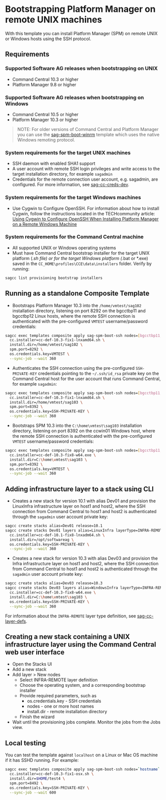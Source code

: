 <!--
 Copyright (c) 2011-2019 Software AG, Darmstadt, Germany and/or Software AG USA Inc., Reston, VA, USA, and/or its subsidiaries and/or its affiliates and/or their licensors.

 SPDX-License-Identifier: Apache-2.0

   Licensed under the Apache License, Version 2.0 (the "License");
   you may not use this file except in compliance with the License.
   You may obtain a copy of the License at

       http://www.apache.org/licenses/LICENSE-2.0

   Unless required by applicable law or agreed to in writing, software
   distributed under the License is distributed on an "AS IS" BASIS,
   WITHOUT WARRANTIES OR CONDITIONS OF ANY KIND, either express or implied.
   See the License for the specific language governing permissions and
   limitations under the License.
-->

# Bootstrapping Platform Manager on remote UNIX machines

With this template you can install Platform Manager (SPM) on remote UNIX or Windows hosts using the SSH protocol.

## Requirements

### Supported Software AG releases when bootstrapping on UNIX

* Command Central 10.3 or higher
* Platform Manager 9.8 or higher

### Supported Software AG releases when bootstrapping on Windows

* Command Central 10.5 or higher
* Platform Manager 10.3 or higher

> NOTE: For older versions of Command Central and Platform Manager you can use the [sag-spm-boot-winrm](../sag-spm-boot-winrm/README.md) template which uses the native Windows remoting protocol.

### System requirements for the target UNIX machines

* SSH daemon with enabled SHA1 support
* A user account with remote SSH login privileges and write access to the target installation directory, for example `sagadmin`
* Credentials for the remote connection user account, e.g. sagadmin, are configured. For more information, see [sag-cc-creds-dev](../sag-cc-creds-dev/README.md).

### System requirements for the target Windows machines
 * Use Cygwin to Configure OpenSSH. For information	about how to install Cygwin, follow the instructions located in the TECHcommunity article: [Using Cygwin to Configure OpenSSH When Installing Platform Manager on a Remote Windows Machine](http://techcommunity.softwareag.com/pwiki/-/wiki/Main/Using%20Cygwin%20to%20Configure%20OpenSSH%20When%20Installing%20Platform%20Manager%20on%20a%20Remote%20Windows%20Machine)

### System requirements for the Command Central machine

* All supported UNIX or Windows operating systems
* Must have Command Central bootstrap installer for the target UNIX platform (*.sh file) or for the target Windows platform (*.bat or *.exe) saved in the `CC_HOME\profiles\CCE\data\installers` folder. Verify by running:

```bash
sagcc list provisioning bootstrap installers
```

## Running as a standalone Composite Template

* Bootstraps Platform Manager 10.3 into the `/home/vmtest/sag102` installation directory, listening on port 8292 on
the bgcctbp11 and bgcctbp12 Linux hosts, where the remote SSH connection is authenticated with the pre-configured
`VMTEST` username/password credentials:

```bash
sagcc exec templates composite apply sag-spm-boot-ssh nodes=[bgcctbp11,bgcctbp12] \
  cc.installer=cc-def-10.3-fix1-lnxamd64.sh \
  install.dir=/home/vmtest/sag102 \
  spm.port=8292 \
  os.credentials.key=VMTEST \
  --sync-job --wait 360
```

* Authenticates the SSH connection using the pre-configured `SSH-PRIVATE-KEY` credentials pointing
to the `~/.ssh/id_rsa` private key on the Command Central host for the user account that runs Command Central, for example `sagadmin`:

```bash
sagcc exec templates composite apply sag-spm-boot-ssh nodes=[bgcctbp11,bgcctbp12] \
  cc.installer=cc-def-10.3-fix1-lnxamd64.sh \
  install.dir=/home/vmtest/sag103 \
  spm.port=8392 \
  os.credentials.key=SSH-PRIVATE-KEY \
  --sync-job --wait 360
```

* Bootstraps SPM 10.3 into the `C:\home\vmtest\sag103` installation directory, listening on port 8392 on
the ccwin01 Windows host, where the remote SSH connection is authenticated with the pre-configured
`VMTEST` username/password credentials:

```bash
sagcc exec templates composite apply sag-spm-boot-ssh nodes=[bgcctbp11,bgcctbp12] \
  cc.installer=cc-def-10.3-fix8-w64.exe \
  install.dir=C:\home\vmtest\sag103 \
  spm.port=8392 \
  os.credentials.key=VMTEST \
  --sync-job --wait 360
```

## Adding infrastructure layer to a stack using CLI

* Creates a new stack for version 10.1 with alias Dev01 and provision the LinuxInfra infrastructure layer on host1 and host2, where the SSH connection from Command Central to host1 and host2 is authenticated through the `sagadmin` user account private key:

```bash
sagcc create stacks alias=Dev01 release=10.1
sagcc create stacks Dev01 layers alias=LinuxInfra layerType=INFRA-REMOTE nodes=[host1,host2] \
  cc.installer=cc-def-10.1-fix8-lnxadm64.sh \
  install.dir=/opt/softwareag \
  os.credentials.key=SSH-PRIVATE-KEY \
  --sync-job --wait 360
```

* Creates a new stack for version 10.3 with alias Dev03 and provision the Infra infrastructure layer on host1 and host2, where the SSH connection from Command Central to host1 and host2 is authenticated through the `sagadmin` user account private key:

```bash
sagcc create stacks alias=Dev03 release=10.3
sagcc create stacks Dev03 layers alias=WindowsInfra layerType=INFRA-REMOTE nodes=[host1,host2] \
  cc.installer=cc-def-10.3-fix8-w64.exe \
  install.dir=C:\home\vmtest\sag103 \
  os.credentials.key=SSH-PRIVATE-KEY \
  --sync-job --wait 360
```  

For information about the `INFRA-REMOTE` layer type definition, see [sag-cc-layer-defs](../sag-cc-layer-defs/template.yaml).

## Creating a new stack containing a UNIX infrastructure layer using the Command Central web user interface

* Open the Stacks UI
* Add a new stack
* Add layer > New nodes
  * Select INFRA-REMOTE layer definition
  * Choose the operating system, and a corresponding bootstrap installer
  * Provide required parameters, such as
    * os.credentials.key - SSH credentials
    * nodes - one or more host names
    * install.dir - remote installation directory
  * Finish the wizard
* Wait until the provisioning jobs complete. Monitor the jobs from the Jobs view.

## Local testing

You can test the template against `localhost` on a Linux or Mac OS machine if it has SSHD running.
For example:

```bash
sagcc exec templates composite apply sag-spm-boot-ssh nodes=`hostname` \
  cc.installer=cc-def-10.3-fix1-osx.sh \
  install.dir=$HOME/test4 \
  spm.port=8492 \
  os.credentials.key=SSH-PRIVATE-KEY \
  --sync-job --wait 600
```
